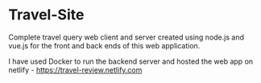 # Travel-Site
Complete travel query web client and server created using node.js and vue.js for the front and back ends of this web application.

I have used Docker to run the backend server and hosted the web app on netlify - https://travel-review.netlify.com 
